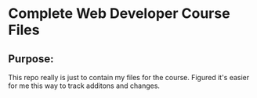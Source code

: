# Complete Web Developer Course Files

## Purpose:
This repo really is just to contain my files for the course.  Figured it's easier for me this way to track additons and changes.

